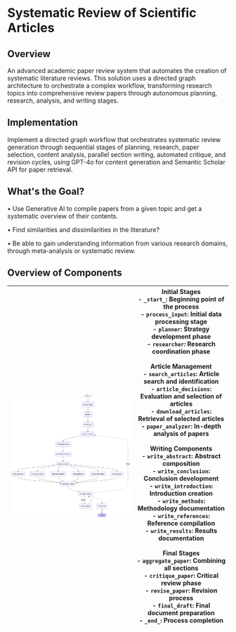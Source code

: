 # Systematic Review of Scientific Articles

## Overview 
An advanced academic paper review system that automates the creation of systematic literature reviews. This solution uses a directed graph architecture to orchestrate a complex workflow, transforming research topics into comprehensive review papers through autonomous planning, research, analysis, and writing stages.

## Implementation 
Implement a directed graph workflow that orchestrates systematic review generation through sequential stages of planning, research, paper selection, content analysis, parallel section writing, automated critique, and revision cycles, using GPT-4o for content generation and Semantic Scholar API for paper retrieval.


## What's the Goal?
• Use Generative AI to compile papers from a given topic and get a systematic overview of their contents. 

• Find similarities and dissimilarities in the literature?

• Be able to gain understanding information from various research domains, through meta-analysis or systematic review. 

## Overview of Components

| ![Systematic Review Graph](assets/systematic_review_graph.png) | **Initial Stages**<br>- `_start_`: Beginning point of the process<br>- `process_input`: Initial data processing stage<br>- `planner`: Strategy development phase<br>- `researcher`: Research coordination phase<br><br>**Article Management**<br>- `search_articles`: Article search and identification<br>- `article_decisions`: Evaluation and selection of articles<br>- `download_articles`: Retrieval of selected articles<br>- `paper_analyzer`: In-depth analysis of papers<br><br>**Writing Components**<br>- `write_abstract`: Abstract composition<br>- `write_conclusion`: Conclusion development<br>- `write_introduction`: Introduction creation<br>- `write_methods`: Methodology documentation<br>- `write_references`: Reference compilation<br>- `write_results`: Results documentation<br><br>**Final Stages**<br>- `aggregate_paper`: Combining all sections<br>- `critique_paper`: Critical review phase<br>- `revise_paper`: Revision process<br>- `final_draft`: Final document preparation<br>- `_end_`: Process completion |
|---|---|
